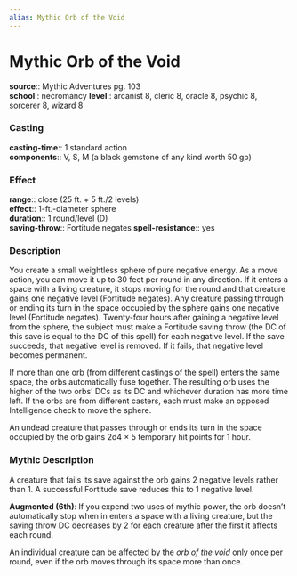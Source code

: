 ```yaml
---
alias: Mythic Orb of the Void
---
```


# Mythic Orb of the Void

**source**:: Mythic Adventures pg. 103  
**school**:: necromancy
**level**:: arcanist 8, cleric 8, oracle 8, psychic 8, sorcerer 8, wizard 8

### Casting 

**casting-time**:: 1 standard action  
**components**:: V, S, M (a black gemstone of any kind worth 50 gp)

### Effect 

**range**:: close (25 ft. + 5 ft./2 levels)  
**effect**:: 1-ft.-diameter sphere  
**duration**:: 1 round/level (D)  
**saving-throw**:: Fortitude negates
**spell-resistance**:: yes

### Description 

You create a small weightless sphere of pure negative energy. As a move action, you can move it up to 30 feet per round in any direction. If it enters a space with a living creature, it stops moving for the round and that creature gains one negative level (Fortitude negates). Any creature passing through or ending its turn in the space occupied by the sphere gains one negative level (Fortitude negates). Twenty-four hours after gaining a negative level from the sphere, the subject must make a Fortitude saving throw (the DC of this save is equal to the DC of this spell) for each negative level. If the save succeeds, that negative level is removed. If it fails, that negative level becomes permanent.  
  
If more than one orb (from different castings of the spell) enters the same space, the orbs automatically fuse together. The resulting orb uses the higher of the two orbs’ DCs as its DC and whichever duration has more time left. If the orbs are from different casters, each must make an opposed Intelligence check to move the sphere.  
  
An undead creature that passes through or ends its turn in the space occupied by the orb gains 2d4 × 5 temporary hit points for 1 hour.

### Mythic Description

A creature that fails its save against the orb gains 2 negative levels rather than 1. A successful Fortitude save reduces this to 1 negative level.  
  
**Augmented (6th)**: If you expend two uses of mythic power, the orb doesn’t automatically stop when in enters a space with a living creature, but the saving throw DC decreases by 2 for each creature after the first it affects each round.  
  
An individual creature can be affected by the *orb of the void* only once per round, even if the orb moves through its space more than once.
